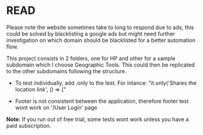 # READ

Please note the website sometimes take to long to respond due to ads, this could be solved by blacklisting a google ads but might need further investigation on which domain should be blacklisted for a better automation flow.

This project consists in 2 folders, one for HP and other for a sample subdomain which I choose Geographic Tools. This could then be replicated to the other subdomains following the structure.

- To test individually, add .only to the test.
  For intance: "it.only('Shares the location link', () => {"

- Footer is not consistent between the application, therefore footer test wont work on 
  '/User Login' page

**Note:** If you run out of free trial, some tests wont work unless you have a paid subscription.
